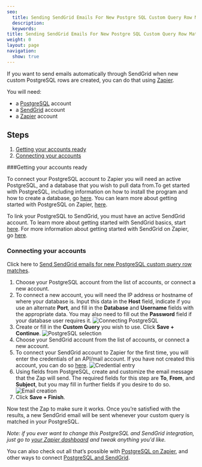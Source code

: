 ```yaml
---
seo:
  title: Sending SendGrid Emails For New Postgre SQL Custom Query Row Matches
  description:
  keywords:
title: Sending SendGrid Emails For New Postgre SQL Custom Query Row Matches
weight: 0
layout: page
navigation:
  show: true
---
```


If you want to send emails automatically through SendGrid when new custom PostgreSQL rows are created, you can do that using [Zapier](http://zapier.com).

You will need:

* a [PostgreSQL](http://www.postgresql.com) account
* a [SendGrid](http://sendgrid.com) account
* a [Zapier](http://zapier.com) account

## Steps

1. [Getting your accounts ready](#ready)
2. [Connecting your accounts](#connect)

###<a name=”ready>Getting your accounts ready</a>


To connect your PostgreSQL account to Zapier you will need an active PostgreSQL, and a database that you wish to pull data from.To get started with PostgreSQL, including information on how to install the program and how to create a database, go [here](http://www.postgresql.org/docs/9.4/static/tutorial-start.html). You can learn more about getting started with PostgreSQL on Zapier, [here](https://zapier.com/help/postgresql/#how-get-started-postgresql).

To link your PostgreSQL to SendGrid, you must have an active SendGrid account. To learn more about getting started with SendGrid basics, start [here](https://sendgrid.com/docs/index.html). For more information about getting started with SendGrid on Zapier, go [here](https://zapier.com/help/sendgrid/#how-get-started-sendgrid).

### <a name="connect">Connecting your accounts</a>

Click here to [Send SendGrid emails for new PostgreSQL custom query row matches](https://zapier.com/zapbook/zaps/4781/send-sendgrid-emails-for-new-postgresql-custom-query-row-matches/).

1. Choose your PostgreSQL account from the list of accounts, or connect a new account.
2. To connect a new account, you will need the IP address or hostname of where your database is. Input this data in the **Host** field, indicate if you use an alternate **Port**, and fill in the **Database** and **Username** fields with the appropriate data. You may also need to fill out the **Password** field if your database user requires it.
![Connecting PostgreSQL](https://api.monosnap.com/rpc/file/download?id=OTK4dRBb1xZSxiiBDQXS4owNzpOlOf)
3. Create or fill in the **Custom Query** you wish to use. Click **Save + Continue**.
![PostgreSQL selection](https://api.monosnap.com/rpc/file/download?id=BFLSEIzfoiaq6RfAGiP6wJ7Tj7OzaH)
4. Choose your SendGrid account from the list of accounts, or connect a new account.
5. To connect your SendGrid account to Zapier for the first time, you will enter the credentials of an API/mail account. If you have not created this account, you can do so [here](https://sendgrid.com/credentials).
![Credential entry](https://api.monosnap.com/rpc/file/download?id=gAajRq9wMKNTN4HyEKzAMosD71ifb8)
6.  Using fields from PostgreSQL, create and customize the email message that the Zap will send. The required fields for this step are **To**, **From**, and **Subject**, but you may fill in further fields if you desire to do so.
![Email creation](https://api.monosnap.com/rpc/file/download?id=PMa2LUCYaqGcvdy9pPUtMhtrUtp5nW)
7. Click **Save + Finish**.

Now test the Zap to make sure it works. Once you’re satisfied with the results, a new SendGrid email will be sent whenever your custom query is matched in your PostgreSQL.

*Note: if you ever want to change this PostgreSQL and SendGrid integration, just go to [your Zapier dashboard](https://zapier.com/app/dashboard) and tweak anything you'd like.*

You can also check out all that’s possible with [PostgreSQL on Zapier](https://zapier.com/zapbook/postgresql/), and other ways to connect [PostgreSQL and SendGrid](https://zapier.com/zapbook/postgresql/sendgrid).
